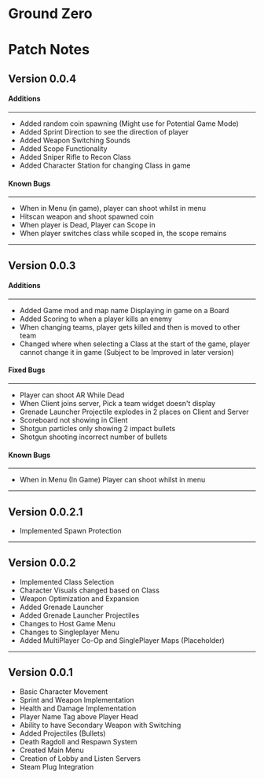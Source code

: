 # Ground Zero 

# Patch Notes

## Version 0.0.4

#### Additions
------
- Added random coin spawning (Might use for Potential Game Mode)
- Added Sprint Direction to see the direction of player
- Added Weapon Switching Sounds
- Added Scope Functionality
- Added Sniper Rifle to Recon Class
- Added Character Station for changing Class in game

#### Known Bugs
-----
- When in Menu (in game), player can shoot whilst in menu 								
- Hitscan weapon and shoot spawned coin											
- When player is Dead, Player can Scope in										
- When player switches class while scoped in, the scope remains	

------
## Version 0.0.3

#### Additions
------
- Added Game mod and map name Displaying in game on a Board
- Added Scoring to when a player kills an enemy
- When changing teams, player gets killed and then is moved to other team
- Changed where when selecting a Class at the start of the game, player cannot change it in game (Subject to be Improved in later version)

#### Fixed Bugs
------
- Player can shoot AR While Dead
- When Client joins server, Pick a team widget doesn't display
- Grenade Launcher Projectile explodes in 2 places on Client and Server
- Scoreboard not showing in Client
- Shotgun particles only showing 2 impact bullets 
- Shotgun shooting incorrect number of bullets

#### Known Bugs
-----
- When in Menu (In Game) Player can shoot whilst in menu

------

## Version 0.0.2.1

* Implemented Spawn Protection
------
## Version 0.0.2

* Implemented Class Selection
* Character Visuals changed based on Class
* Weapon Optimization and Expansion
* Added Grenade Launcher
* Added Grenade Launcher Projectiles
* Changes to Host Game Menu
* Changes to Singleplayer Menu
* Added MultiPlayer Co-Op and SinglePlayer Maps (Placeholder)

------

## Version 0.0.1

* Basic Character Movement
* Sprint and Weapon Implementation
* Health and Damage Implementation
* Player Name Tag above Player Head
* Ability to have Secondary Weapon with Switching
* Added Projectiles (Bullets)
* Death Ragdoll and Respawn System
* Created Main Menu
* Creation of Lobby and Listen Servers
* Steam Plug Integration
